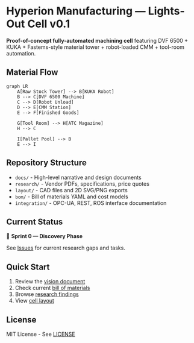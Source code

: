 # Hyperion Manufacturing — Lights-Out Cell v0.1

**Proof-of-concept fully-automated machining cell** featuring DVF 6500 + KUKA + Fastems-style material tower + robot-loaded CMM + tool-room automation.

## Material Flow

```mermaid
graph LR
    A[Raw Stock Tower] --> B[KUKA Robot]
    B --> C[DVF 6500 Machine]
    C --> D[Robot Unload]
    D --> E[CMM Station]
    E --> F[Finished Goods]
    
    G[Tool Room] --> H[ATC Magazine]
    H --> C
    
    I[Pallet Pool] --> B
    E --> I
```

## Repository Structure

- `docs/` - High-level narrative and design documents
- `research/` - Vendor PDFs, specifications, price quotes
- `layout/` - CAD files and 2D SVG/PNG exports
- `bom/` - Bill of materials YAML and cost models
- `integration/` - OPC-UA, REST, ROS interface documentation

## Current Status

🚧 **Sprint 0 — Discovery Phase**

See [Issues](../../issues) for current research gaps and tasks.

## Quick Start

1. Review the [vision document](docs/vision.md)
2. Check current [bill of materials](bom/bom.yaml)
3. Browse [research findings](research/)
4. View [cell layout](layout/cell-v0.svg)

## License

MIT License - See [LICENSE](LICENSE) 
